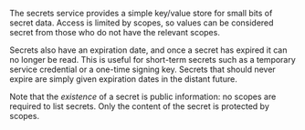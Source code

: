 
The secrets service provides a simple key/value store for small bits of secret data.
Access is limited by scopes, so values can be considered secret from those who do not have the relevant scopes.

Secrets also have an expiration date, and once a secret has expired it can no longer be read.
This is useful for short-term secrets such as a temporary service credential or a one-time signing key.
Secrets that should never expire are simply given expiration dates in the distant future.

Note that the *existence* of a secret is public information: no scopes are required to list secrets.
Only the content of the secret is protected by scopes.
